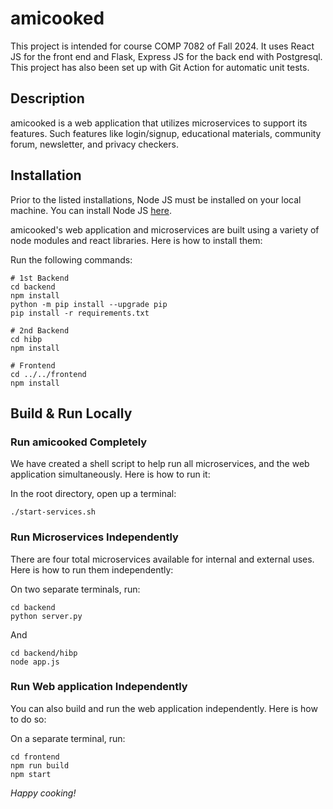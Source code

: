 # amicooked

This project is intended for course COMP 7082 of Fall 2024. It uses React JS for the front end and Flask, Express JS for the back end with Postgresql. This project has also been set up with Git Action for automatic unit tests.

## Description
amicooked is a web application that utilizes microservices to support its features. Such features like login/signup, educational materials, community forum, newsletter, and privacy checkers.

## Installation
Prior to the listed installations, Node JS must be installed on your local machine. You can install Node JS [here](https://nodejs.org/en/).

amicooked's web application and microservices are built using a variety of node modules and react libraries. Here is how to install them:

Run the following commands:
```
# 1st Backend
cd backend
npm install
python -m pip install --upgrade pip
pip install -r requirements.txt

# 2nd Backend
cd hibp
npm install

# Frontend
cd ../../frontend
npm install
```


## Build & Run Locally

### Run amicooked Completely
We have created a shell script to help run all microservices, and the web application simultaneously. Here is how to run it:

In the root directory, open up a terminal:
```
./start-services.sh
```

### Run Microservices Independently
There are four total microservices available for internal and external uses. Here is how to run them independently:

On two separate terminals, run: 

```
cd backend
python server.py
```
And

```
cd backend/hibp
node app.js
```

### Run Web application Independently
You can also build and run the web application independently. Here is how to do so:

On a separate terminal, run:

```
cd frontend
npm run build
npm start
```

*Happy cooking!*
